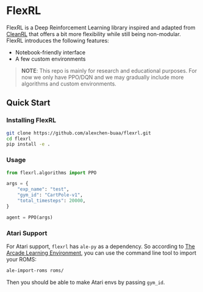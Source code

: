 # FlexRL

FlexRL is a Deep Reinforcement Learning library inspired and adapted from [CleanRL](https://github.com/vwxyzjn/cleanrl) that offers a bit more flexibility while still being non-modular. FlexRL introduces the following features:
- Notebook-friendly interface
- A few custom environments

> **NOTE**: This repo is mainly for research and educational purposes. For now we only have PPO/DQN and we may gradually include more algorithms and custom environments.

## Quick Start

### Installing FlexRL

```bash
git clone https://github.com/alexchen-buaa/flexrl.git
cd flexrl
pip install -e .
```

### Usage

```python
from flexrl.algorithms import PPO

args = {
    "exp_name": "test",
    "gym_id": "CartPole-v1",
    "total_timesteps": 20000,
}

agent = PPO(args)
```

### Atari Support

For Atari support, `flexrl` has `ale-py` as a dependency. So according to [The Arcade Learning Environment](https://github.com/mgbellemare/Arcade-Learning-Environment), you can use the command line tool to import your ROMS:

```bash
ale-import-roms roms/
```

Then you should be able to make Atari envs by passing `gym_id`.
